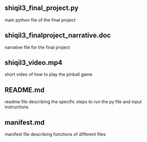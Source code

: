 ## shiqil3_final_project.py
main python file of the final project

## shiqil3_finalproject_narrative.doc
narrative file for the final project

## shiqil3_video.mp4
short video of how to play the pinball game

## README.md
readme file describing the specific steps to run the py file and input instructions

## manifest.md
manifest file describing functions of different files
